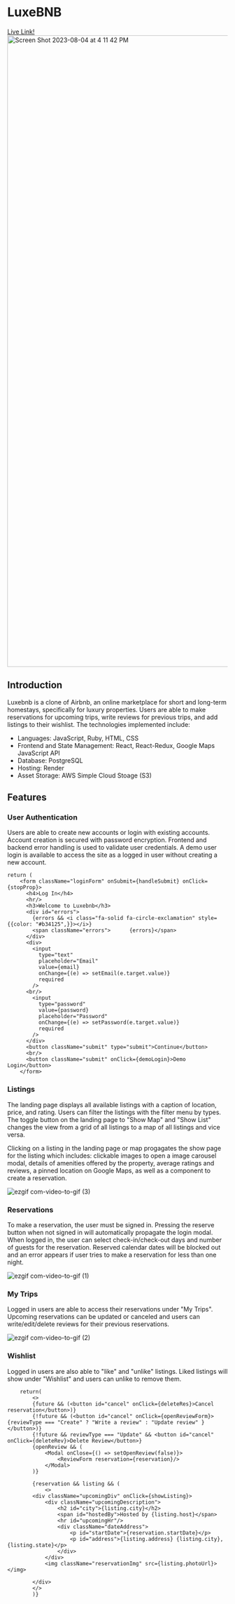 # LuxeBNB
<a href="https://luxebnb.onrender.com/">Live Link! </a>
<img width="1440" alt="Screen Shot 2023-08-04 at 4 11 42 PM" src="https://github.com/michelleeli/LuxeBNB/assets/130802181/3dd81479-d1ff-4562-82de-cff52601d9a7">

## Introduction
Luxebnb is a clone of Airbnb, an online marketplace for short and long-term homestays, specifically for luxury properties. Users are able to make reservations for upcoming trips, write reviews for previous trips, and add listings to their wishlist. The technologies implemented include: 
* Languages: JavaScript, Ruby, HTML, CSS
* Frontend and State Management: React, React-Redux, Google Maps JavaScript API
* Database: PostgreSQL
* Hosting: Render
* Asset Storage: AWS Simple Cloud Stoage (S3)

## Features
### User Authentication
Users are able to create new accounts or login with existing accounts. Account creation is secured with password encryption. Frontend and backend error handling is used to validate user credentials. A demo user login is available to access the site as a logged in user without creating a new account.

```
return (
    <form className="loginForm" onSubmit={handleSubmit} onClick={stopProp}>
      <h4>Log In</h4>
      <hr/>
      <h3>Welcome to Luxebnb</h3>
      <div id="errors">
        {errors && <i class="fa-solid fa-circle-exclamation" style={{color: "#b34125",}}></i>}
        <span className="errors">      {errors}</span>
      </div>
      <div>
        <input
          type="text"
          placeholder="Email"
          value={email}
          onChange={(e) => setEmail(e.target.value)}
          required
        />
      <br/>
        <input
          type="password"
          value={password}
          placeholder="Password"
          onChange={(e) => setPassword(e.target.value)}
          required
        />
      </div>
      <button className="submit" type="submit">Continue</button>
      <br/>
      <button className="submit" onClick={demoLogin}>Demo Login</button>
    </form>
```

### Listings 
The landing page displays all available listings with a caption of location, price, and rating. Users can filter the listings with the filter menu by types. The toggle button on the landing page to "Show Map" and "Show List" changes the view from a grid of all listings to a map of all listings and vice versa. 

Clicking on a listing in the landing page or map progagates the show page for the listing which includes: clickable images to open a image carousel modal, details of amenities offered by the property, average ratings and reviews, a pinned location on Google Maps, as well as a component to create a reservation. 

![ezgif com-video-to-gif (3)](https://github.com/michelleeli/LuxeBNB/assets/130802181/92668a62-c6ae-44e7-acb0-b16443373b44)

### Reservations
To make a reservation, the user must be signed in. Pressing the reserve button when not signed in will automatically propagate the login modal. When logged in, the user can select check-in/check-out days and number of guests for the reservation. Reserved calendar dates will be blocked out and an error appears if user tries to make a reservation for less than one night. 

![ezgif com-video-to-gif (1)](https://github.com/michelleeli/LuxeBNB/assets/130802181/9fabb733-adc5-4cad-84ef-dfdcc67d06b7)

### My Trips 
Logged in users are able to access their reservations under "My Trips". Upcoming reservations can be updated or canceled and users can write/edit/delete reviews for their previous reservations. 

![ezgif com-video-to-gif (2)](https://github.com/michelleeli/LuxeBNB/assets/130802181/d84352e6-80ee-40b5-9799-241a75d9fa8c)


### Wishlist
Logged in users are also able to "like" and "unlike" listings. Liked listings will show under "Wishlist" and users can unlike to remove them. 

```
    return(
        <>
        {future && (<button id="cancel" onClick={deleteRes}>Cancel reservation</button>)}
        {!future && (<button id="cancel" onClick={openReviewForm}>{reviewType === "Create" ? "Write a review" : "Update review" }</button>)}
        {!future && reviewType === "Update" && <button id="cancel" onClick={deleteRev}>Delete Review</button>}
        {openReview && (
            <Modal onClose={() => setOpenReview(false)}>
                <ReviewForm reservation={reservation}/>
            </Modal>
        )}
        
        {reservation && listing && (
            <>
        <div className="upcomingDiv" onClick={showListing}>
            <div className="upcomingDescription">
                <h2 id="city">{listing.city}</h2>
                <span id="hostedBy">Hosted by {listing.host}</span>
                <hr id="upcomingHr"/>
                <div className="dateAddress">
                    <p id="startDate">{reservation.startDate}</p>
                    <p id="address">{listing.address} {listing.city}, {listing.state}</p>
                </div>
            </div>
            <img className="reservationImg" src={listing.photoUrl}></img>
       
        </div>
        </>
        )}
```
